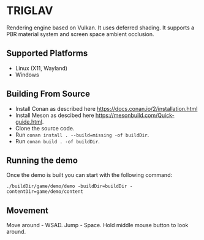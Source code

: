 # TRIGLAV

Rendering engine based on Vulkan. It uses deferred shading.
It supports a PBR material system and screen space ambient occlusion.

## Supported Platforms

- Linux (X11, Wayland)
- Windows

## Building From Source

- Install Conan as described here <https://docs.conan.io/2/installation.html>
- Install Meson as descibed here <https://mesonbuild.com/Quick-guide.html>.
- Clone the source code.
- Run `conan install . --build=missing -of buildDir`.
- Run `conan build . -of buildDir`.

## Running the demo

Once the demo is built you can start with the following command:

```
./buildDir/game/demo/demo -buildDir=buildDir -contentDir=game/demo/content
```

## Movement

Move around - WSAD.
Jump - Space.
Hold middle mouse button to look around.

